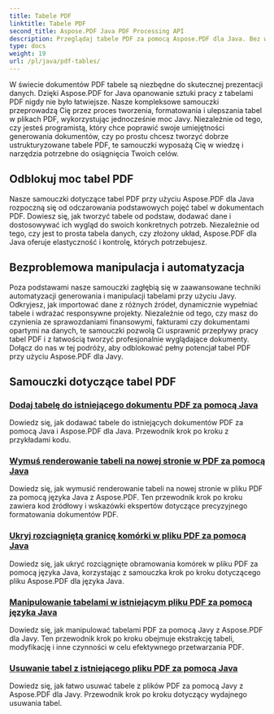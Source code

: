 ```yaml
---
title: Tabele PDF
linktitle: Tabele PDF
second_title: Aspose.PDF Java PDF Processing API
description: Przeglądaj tabele PDF za pomocą Aspose.PDF dla Java. Bez wysiłku twórz i manipuluj tabelami w dokumentach PDF.
type: docs
weight: 19
url: /pl/java/pdf-tables/
---
```


W świecie dokumentów PDF tabele są niezbędne do skutecznej prezentacji danych. Dzięki Aspose.PDF for Java opanowanie sztuki pracy z tabelami PDF nigdy nie było łatwiejsze. Nasze kompleksowe samouczki przeprowadzą Cię przez proces tworzenia, formatowania i ulepszania tabel w plikach PDF, wykorzystując jednocześnie moc Javy. Niezależnie od tego, czy jesteś programistą, który chce poprawić swoje umiejętności generowania dokumentów, czy po prostu chcesz tworzyć dobrze ustrukturyzowane tabele PDF, te samouczki wyposażą Cię w wiedzę i narzędzia potrzebne do osiągnięcia Twoich celów.

## Odblokuj moc tabel PDF

Nasze samouczki dotyczące tabel PDF przy użyciu Aspose.PDF dla Java rozpoczną się od odczarowania podstawowych pojęć tabel w dokumentach PDF. Dowiesz się, jak tworzyć tabele od podstaw, dodawać dane i dostosowywać ich wygląd do swoich konkretnych potrzeb. Niezależnie od tego, czy jest to prosta tabela danych, czy złożony układ, Aspose.PDF dla Java oferuje elastyczność i kontrolę, których potrzebujesz.

## Bezproblemowa manipulacja i automatyzacja

Poza podstawami nasze samouczki zagłębią się w zaawansowane techniki automatyzacji generowania i manipulacji tabelami przy użyciu Javy. Odkryjesz, jak importować dane z różnych źródeł, dynamicznie wypełniać tabele i wdrażać responsywne projekty. Niezależnie od tego, czy masz do czynienia ze sprawozdaniami finansowymi, fakturami czy dokumentami opartymi na danych, te samouczki pozwolą Ci usprawnić przepływy pracy tabel PDF i z łatwością tworzyć profesjonalnie wyglądające dokumenty. Dołącz do nas w tej podróży, aby odblokować pełny potencjał tabel PDF przy użyciu Aspose.PDF dla Javy.

## Samouczki dotyczące tabel PDF
### [Dodaj tabelę do istniejącego dokumentu PDF za pomocą Java](./add-table-in-existing-pdf-document-using-java/)
Dowiedz się, jak dodawać tabele do istniejących dokumentów PDF za pomocą Java i Aspose.PDF dla Java. Przewodnik krok po kroku z przykładami kodu.
### [Wymuś renderowanie tabeli na nowej stronie w PDF za pomocą Java](./force-table-rendering-on-new-page-in-pdf-using-java/)
Dowiedz się, jak wymusić renderowanie tabeli na nowej stronie w pliku PDF za pomocą języka Java z Aspose.PDF. Ten przewodnik krok po kroku zawiera kod źródłowy i wskazówki ekspertów dotyczące precyzyjnego formatowania dokumentów PDF.
### [Ukryj rozciągniętą granicę komórki w pliku PDF za pomocą Java](./hide-spanned-cell-border-in-pdf-using-java/)
Dowiedz się, jak ukryć rozciągnięte obramowania komórek w pliku PDF za pomocą języka Java, korzystając z samouczka krok po kroku dotyczącego pliku Aspose.PDF dla języka Java.
### [Manipulowanie tabelami w istniejącym pliku PDF za pomocą języka Java](./manipulate-tables-in-existing-pdf-using-java/)
Dowiedz się, jak manipulować tabelami PDF za pomocą Javy z Aspose.PDF dla Javy. Ten przewodnik krok po kroku obejmuje ekstrakcję tabeli, modyfikację i inne czynności w celu efektywnego przetwarzania PDF.
### [Usuwanie tabel z istniejącego pliku PDF za pomocą Java](./remove-tables-from-existing-pdf-using-java/)
Dowiedz się, jak łatwo usuwać tabele z plików PDF za pomocą Javy z Aspose.PDF dla Javy. Przewodnik krok po kroku dotyczący wydajnego usuwania tabel.